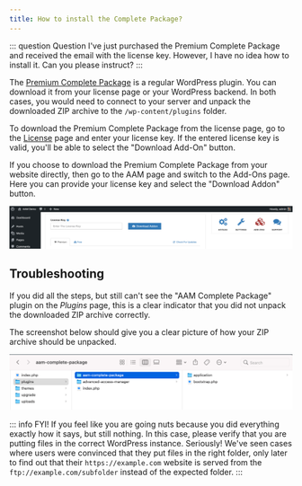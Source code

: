 ```yaml
---
title: How to install the Complete Package?
---
```


::: question Question
I've just purchased the Premium Complete Package and received the email with the license key. However, I have no idea how to install it. Can you please instruct?
:::

The [Premium Complete Package](/premium) is a regular WordPress plugin. You can download it from your license page or your WordPress backend. In both cases, you would need to connect to your server and unpack the downloaded ZIP archive to the `/wp-content/plugins` folder.

To download the Premium Complete Package from the license page, go to the [License](/license) page and enter your license key. If the entered license key is valid, you'll be able to select the "Download Add-On" button.

If you choose to download the Premium Complete Package from your website directly, then go to the AAM page and switch to the Add-Ons page. Here you can provide your license key and select the "Download Addon" button.

![AAM Add-Ons Page](./assets/aam-addons-page.png)

## Troubleshooting

If you did all the steps, but still can't see the "AAM Complete Package" plugin on the _Plugins_ page, this is a clear indicator that you did not unpack the downloaded ZIP archive correctly.

The screenshot below should give you a clear picture of how your ZIP archive should be unpacked.

![AAM Complete Package File Structure](./assets/aam-complete-package-file-structure.png)

::: info FYI!
If you feel like you are going nuts because you did everything exactly how it says, but still nothing. In this case, please verify that you are putting files in the correct WordPress instance. Seriously! We've seen cases where users were convinced that they put files in the right folder, only later to find out that their `https://example.com` website is served from the `ftp://example.com/subfolder` instead of the expected folder.
:::
